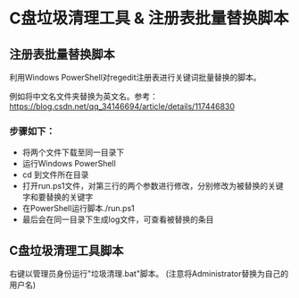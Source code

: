 # C盘垃圾清理工具 & 注册表批量替换脚本
## 注册表批量替换脚本
利用Windows PowerShell对regedit注册表进行关键词批量替换的脚本。

例如将中文名文件夹替换为英文名。参考：https://blog.csdn.net/qq_34146694/article/details/117446830
### 步骤如下：
* 将两个文件下载至同一目录下
* 运行Windows PowerShell
* cd 到文件所在目录
* 打开run.ps1文件，对第三行的两个参数进行修改，分别修改为被替换的关键字和要替换的关键字
* 在PowerShell运行脚本./run.ps1
* 最后会在同一目录下生成log文件，可查看被替换的条目
## C盘垃圾清理工具脚本
右键以管理员身份运行"垃圾清理.bat"脚本。
(注意将Administrator替换为自己的用户名)
